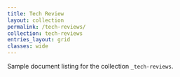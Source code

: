 ```yaml
---
title: Tech Review
layout: collection
permalink: /tech-reviews/
collection: tech-reviews
entries_layout: grid
classes: wide
---
```


Sample document listing for the collection `_tech-reviews`.